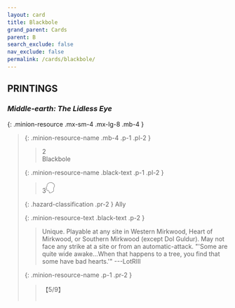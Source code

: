 ```yaml
---
layout: card
title: Blackbole
grand_parent: Cards
parent: B
search_exclude: false
nav_exclude: false
permalink: /cards/blackbole/
---
```


## PRINTINGS


### _Middle-earth: The Lidless Eye_

{: .minion-resource .mx-sm-4 .mx-lg-8 .mb-4 }
> {: .minion-resource-name .mb-4 .p-1 .pl-2 }
> > <div class="hazard-mp">2</div>
> > <div class="card-name">Blackbole</div>
>
> {: .minion-resource-name .black-text .p-1 .pl-2 }
> > 3![](/assets/images/mind.svg)
>
> {: .hazard-classification .pr-2 }
> Ally
>
> {: .minion-resource-text .black-text .p-2 }
> > Unique. Playable at any site in Western Mirkwood, Heart of Mirkwood, or Southern Mirkwood (except Dol Guldur). May not face any strike at a site or from an automatic-attack.  "'Some are quite wide awake...When that happens to a tree, you find that some have bad hearts.'"  ---LotRIII 
> 
> {: .minion-resource-name .p-1 .pr-2 }
> > <div class="card-shield">【5/9】</div>
> > <div class="card-corruption-white">&nbsp;</div>
